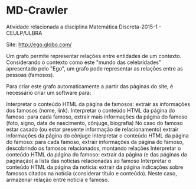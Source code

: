 # MD-Crawler
Atividade relacionada a disciplina Matemática Discreta-2015-1 - CEULP/ULBRA

Site: http://ego.globo.com/

Um grafo permite representar relações entre entidades de um contexto. Considerando o contexto como este "mundo das celebridades" apresentado pelo "Ego", um grafo pode representar as relações entre as pessoas (famosos).

Para criar este grafo automaticamente a partir das páginas do site, é necessário criar um software para:

Interpretar o conteúdo HTML da página de famosos: extrair as informações dos famosos (nome, link). 
Interpretar o conteúdo HTML da página do famoso: para cada famoso, extrair mais informações da página do famoso (foto, signo, data de nascimento, cônjuge, biografia)
No caso do famoso estar casado (ou estar presente informação de relacionamento) extrair informações da página do cônjuge
Interpretar o conteúdo HTML da página do famoso: para cada famoso, extrair informações da página do famoso, descobrindo os famosos relacionados, montando relações
Interpretar o conteúdo HTML da página do famoso: extrair da página (e das páginas da paginação) a lista das notícias relacionadas ao famoso
Interpretar o conteúdo HTML da página da notícia: extrair da página indicações sobre famosos citados na notícia (considerar título e conteúdo). Neste caso, armazenar relação entre notícia e famoso.
